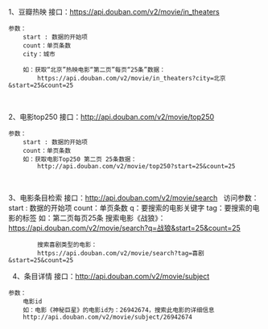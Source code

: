 1、豆瓣热映
    接口：https://api.douban.com/v2/movie/in_theaters

    参数：
        start : 数据的开始项
        count：单页条数
        city：城市

        如：获取“北京”热映电影“第二页”每页“25条”数据：
            https://api.douban.com/v2/movie/in_theaters?city=北京&start=25&count=25

 

2、电影top250
    接口：http://api.douban.com/v2/movie/top250

    参数：
        start : 数据的开始项
        count：单页条数
        如：获取电影Top250 第二页 25条数据：
            http://api.douban.com/v2/movie/top250?start=25&count=25

 

3、电影条目检索
    接口：http://api.douban.com/v2/movie/search
        
    访问参数：
        start : 数据的开始项
        count：单页条数
        q：要搜索的电影关键字
        tag：要搜索的电影的标签
        如：第二页每页25条
            搜索电影《战狼》：
            https://api.douban.com/v2/movie/search?q=战狼&start=25&count=25

            搜索喜剧类型的电影：
            https://api.douban.com/v2/movie/search?tag=喜剧&start=25&count=25

 
4、条目详情
    接口：http://api.douban.com/v2/movie/subject

    参数：
        电影id
        如：电影《神秘巨星》的电影id为：26942674，搜索此电影的详细信息
        http://api.douban.com/v2/movie/subject/26942674